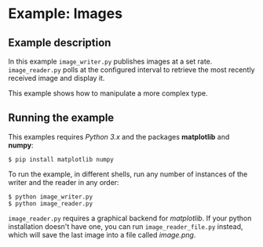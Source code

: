 # Example: Images

## Example description
In this example `image_writer.py` publishes images at a set rate.
`image_reader.py` polls at the configured interval to retrieve
the most recently received image and display it.

This example shows how to manipulate a more complex type.

## Running the example
This examples requires *Python 3.x* and the packages **matplotlib** and **numpy**:

    $ pip install matplotlib numpy

To run the example, in different shells, run any number of instances of the writer and the reader in any order:

    $ python image_writer.py
    $ python image_reader.py

`image_reader.py` requires a graphical backend for *matplotlib*. If your python
installation doesn't have one, you can run `image_reader_file.py` instead, which
will save the last image into a file called *image.png*.


